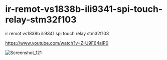# ir-remot-vs1838b-ili9341-spi-touch-relay-stm32f103
ir remot vs1838b ili9341 spi touch relay stm32f103

https://www.youtube.com/watch?v=Z-U9F64alP0

![Screenshot_121](https://user-images.githubusercontent.com/31142397/214175101-8c86ae52-ec46-45e0-a004-dd507b427815.jpg)
